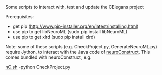 Some scripts to interact with, test and update the CElegans project

Prerequisites: 

- get pip (http://www.pip-installer.org/en/latest/installing.html)
- use pip to get libNeuroML (sudo pip install libNeuroML)
- use pip to get xlrd (sudo pip install xlrd)


Note: some of these scripts (e.g. CheckProject.py, GenerateNeuroML.py) require Jython, to interact with the Java code of [neuroConstruct](https://github.com/NeuralEnsemble/neuroConstruct). This comes bundled with neuroConstruct, e.g.

[nC.sh](https://github.com/NeuralEnsemble/neuroConstruct/blob/master/nC.sh) -python CheckProject.py
    
